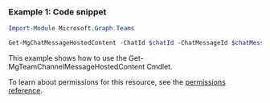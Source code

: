 ### Example 1: Code snippet

```powershellImport-Module Microsoft.Graph.Teams

Get-MgChatMessageHostedContent -ChatId $chatId -ChatMessageId $chatMessageId -ChatMessageHostedContentId $chatMessageHostedContentId
```
This example shows how to use the Get-MgTeamChannelMessageHostedContent Cmdlet.
To learn about permissions for this resource, see the [permissions reference](/graph/permissions-reference).

